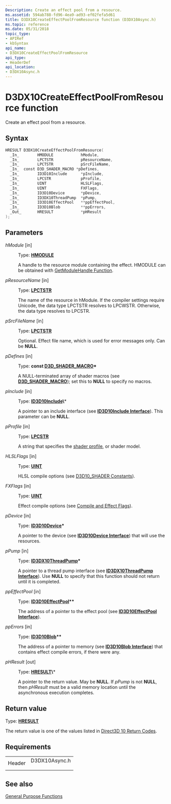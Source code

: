 ```yaml
---
Description: Create an effect pool from a resource.
ms.assetid: 594ab788-fd96-4ea9-ad93-ef02fefa5d61
title: D3DX10CreateEffectPoolFromResource function (D3DX10Async.h)
ms.topic: reference
ms.date: 05/31/2018
topic_type: 
- APIRef
- kbSyntax
api_name: 
- D3DX10CreateEffectPoolFromResource
api_type: 
- HeaderDef
api_location: 
- D3DX10Async.h
---
```


# D3DX10CreateEffectPoolFromResource function

Create an effect pool from a resource.

## Syntax


```C++
HRESULT D3DX10CreateEffectPoolFromResource(
  _In_        HMODULE            hModule,
  _In_        LPCTSTR            pResourceName,
  _In_        LPCTSTR            pSrcFileName,
  _In_  const D3D_SHADER_MACRO *pDefines,
  _In_        ID3D10Include      *pInclude,
  _In_        LPCSTR             pProfile,
  _In_        UINT               HLSLFlags,
  _In_        UINT               FXFlags,
  _In_        ID3D10Device       *pDevice,
  _In_        ID3DX10ThreadPump  *pPump,
  _In_        ID3D10EffectPool   **ppEffectPool,
  _In_        ID3D10Blob         **ppErrors,
  _Out_       HRESULT            *pHResult
);
```



## Parameters

<dl> <dt>

*hModule* \[in\]
</dt> <dd>

Type: **[**HMODULE**](https://msdn.microsoft.com/library/Aa383751(v=VS.85).aspx)**

A handle to the resource module containing the effect. HMODULE can be obtained with [GetModuleHandle Function](/windows/win32/api/libloaderapi/nf-libloaderapi-getmodulehandlea).

</dd> <dt>

*pResourceName* \[in\]
</dt> <dd>

Type: **[**LPCTSTR**](https://msdn.microsoft.com/library/Aa383751(v=VS.85).aspx)**

The name of the resource in hModule. If the compiler settings require Unicode, the data type LPCTSTR resolves to LPCWSTR. Otherwise, the data type resolves to LPCSTR.

</dd> <dt>

*pSrcFileName* \[in\]
</dt> <dd>

Type: **[**LPCTSTR**](https://msdn.microsoft.com/library/Aa383751(v=VS.85).aspx)**

Optional. Effect file name, which is used for error messages only. Can be **NULL**.

</dd> <dt>

*pDefines* \[in\]
</dt> <dd>

Type: **const [**D3D\_SHADER\_MACRO**](/windows/win32/api/d3dcommon/ns-d3dcommon-d3d_shader_macro)\***

A NULL-terminated array of shader macros (see [**D3D\_SHADER\_MACRO**](/windows/win32/api/d3dcommon/ns-d3dcommon-d3d_shader_macro)); set this to **NULL** to specify no macros.

</dd> <dt>

*pInclude* \[in\]
</dt> <dd>

Type: **[**ID3D10Include**](https://msdn.microsoft.com/library/Bb173775(v=VS.85).aspx)\***

A pointer to an include interface (see [**ID3D10Include Interface**](https://msdn.microsoft.com/library/Bb173775(v=VS.85).aspx)). This parameter can be **NULL**.

</dd> <dt>

*pProfile* \[in\]
</dt> <dd>

Type: **[**LPCSTR**](https://msdn.microsoft.com/library/Aa383751(v=VS.85).aspx)**

A string that specifies the [shader profile](https://msdn.microsoft.com/library/Bb509626(v=VS.85).aspx), or shader model.

</dd> <dt>

*HLSLFlags* \[in\]
</dt> <dd>

Type: **[**UINT**](https://msdn.microsoft.com/library/Aa383751(v=VS.85).aspx)**

HLSL compile options (see [D3D10\_SHADER Constants](d3d10-shader.md)).

</dd> <dt>

*FXFlags* \[in\]
</dt> <dd>

Type: **[**UINT**](https://msdn.microsoft.com/library/Aa383751(v=VS.85).aspx)**

Effect compile options (see [Compile and Effect Flags](d3d10-graphics-reference-effect-constants.md)).

</dd> <dt>

*pDevice* \[in\]
</dt> <dd>

Type: **[**ID3D10Device**](/windows/win32/api/D3D10/nn-d3d10-id3d10device)\***

A pointer to the device (see [**ID3D10Device Interface**](/windows/win32/api/D3D10/nn-d3d10-id3d10device)) that will use the resources.

</dd> <dt>

*pPump* \[in\]
</dt> <dd>

Type: **[**ID3DX10ThreadPump**](id3dx10threadpump.md)\***

A pointer to a thread pump interface (see [**ID3DX10ThreadPump Interface**](id3dx10threadpump.md)). Use **NULL** to specify that this function should not return until it is completed.

</dd> <dt>

*ppEffectPool* \[in\]
</dt> <dd>

Type: **[**ID3D10EffectPool**](/windows/win32/api/D3D10Effect/nn-d3d10effect-id3d10effectpool)\*\***

The address of a pointer to the effect pool (see [**ID3D10EffectPool Interface**](/windows/win32/api/D3D10Effect/nn-d3d10effect-id3d10effectpool)).

</dd> <dt>

*ppErrors* \[in\]
</dt> <dd>

Type: **[**ID3D10Blob**](/windows/win32/api/D3DCommon/nn-d3dcommon-id3d10blob)\*\***

The address of a pointer to memory (see [**ID3D10Blob Interface**](/windows/win32/api/D3DCommon/nn-d3dcommon-id3d10blob)) that contains effect compile errors, if there were any.

</dd> <dt>

*pHResult* \[out\]
</dt> <dd>

Type: **[**HRESULT**](https://msdn.microsoft.com/library/Bb401631(v=MSDN.10).aspx)\***

A pointer to the return value. May be **NULL**. If *pPump* is not **NULL**, then *pHResult* must be a valid memory location until the asynchronous execution completes.

</dd> </dl>

## Return value

Type: **[**HRESULT**](https://msdn.microsoft.com/library/Bb401631(v=MSDN.10).aspx)**

The return value is one of the values listed in [Direct3D 10 Return Codes](d3d10-graphics-reference-returnvalues.md).

## Requirements



|                   |                                                                                          |
|-------------------|------------------------------------------------------------------------------------------|
| Header<br/> | <dl> <dt>D3DX10Async.h</dt> </dl> |



## See also

<dl> <dt>

[General Purpose Functions](d3d10-graphics-reference-d3dx10-functions-general-purpose.md)
</dt> </dl>

 

 




